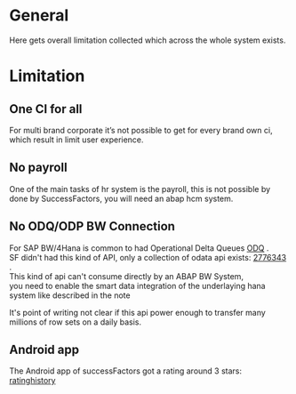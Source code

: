 # General

Here gets overall limitation collected which across the whole system exists.

# Limitation

## One CI for all

For multi brand corporate it’s not possible to get for every brand own ci, which result in limit user experience.

## No payroll

One of the main tasks of hr system is the payroll, this is not possible by done by SuccessFactors, you will need an abap hcm system.

## No ODQ/ODP BW Connection

For SAP BW/4Hana is common to had Operational Delta Queues [ODQ](https://wiki.scn.sap.com/wiki/display/BI/Introduction+to+Operational+Delta+Queues) .  
SF didn't had this kind of API,
only a collection of odata api exists: [2776343](https://launchpad.support.sap.com/#/notes/2776343) .  
This kind of api can't consume directly by an ABAP BW System,  
you need to enable the smart data integration of the underlaying hana system like described in the note

It's point of writing not clear if this api power enough to transfer many millions of row sets on a daily basis.

## Android app

The Android app of successFactors got a rating around 3 stars: [ratinghistory](https://www.appbrain.com/app/sap-successfactors-mobile/com.successfactors.successfactors#ratinghistory)
